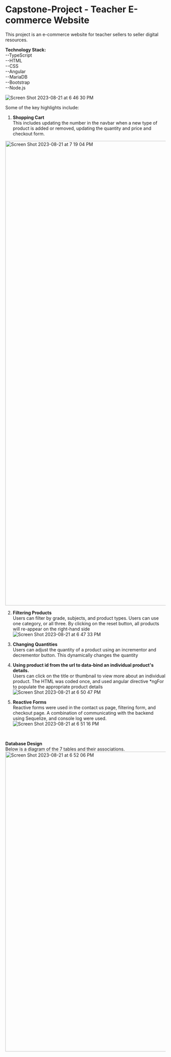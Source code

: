 # Capstone-Project - Teacher E-commerce Website

This project is an e-commerce website for teacher sellers to seller digital resources. 

**Technology Stack:** <br>
--TypeScript<br>
--HTML<br>
--CSS<br>
--Angular<br>
--MariaDB<br>
--Bootstrap<br>
--Node.js<br>

   ![Screen Shot 2023-08-21 at 6 46 30 PM](https://github.com/marwaelkelani/Capstone-Project/assets/126745070/bd073b70-4017-4c6e-a723-bee1948f9848)

Some of the key highlights include:

1) **Shopping Cart**<br>
   This includes updating the number in the navbar when a new type of product is added or removed, updating the quantity and price and checkout form.<br>
<img width="1455" alt="Screen Shot 2023-08-21 at 7 19 04 PM" src="https://github.com/marwaelkelani/Capstone-Project/assets/126745070/1d87f6f9-a86c-4d80-9f95-ac6fdc428e83">



2) **Filtering Products**<br>
   Users can filter by grade, subjects, and product types. Users can use one category, or all three. By clicking on the reset button, all products will re-appear on the right-hand side<br>
![Screen Shot 2023-08-21 at 6 47 33 PM](https://github.com/marwaelkelani/Capstone-Project/assets/126745070/4cd457c0-6491-409f-9a71-504ced024f41)
   
4) **Changing Quantities**<br>
   Users can adjust the quantity of a product using an incrementor and decrementor button. This dynamically changes the quantity<br>
5) **Using product id from the url to data-bind an individual product's details.** <br>
   Users can click on the title or thumbnail to view more about an individual product. The HTML was coded once, and used angular directive *ngFor to populate the appropriate product details<br>
  ![Screen Shot 2023-08-21 at 6 50 47 PM](https://github.com/marwaelkelani/Capstone-Project/assets/126745070/e0d82a1d-2121-428e-89d3-1f943121158e)

   
6) **Reactive Forms**<br>
   Reactive forms were used in the contact us page, filtering form, and checkout page. A combination of communicating with the backend using Sequelize, and console log were used.<br>
![Screen Shot 2023-08-21 at 6 51 16 PM](https://github.com/marwaelkelani/Capstone-Project/assets/126745070/e8e57aa0-dd7b-4eb2-8459-ef432a8ce606)
<br>

**Database Design**<br>
Below is a diagram of the 7 tables and their associations.<br>
<img width="939" alt="Screen Shot 2023-08-21 at 6 52 06 PM" src="https://github.com/marwaelkelani/Capstone-Project/assets/126745070/85812f89-6a16-4daf-b5fa-1e5dfc6ed1b3">


